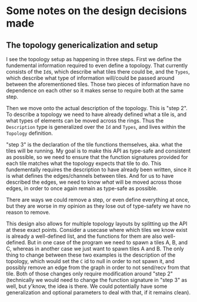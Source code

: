 # Some notes on the design decisions made

## The topology genericalization and setup

I see the topology setup as happening in three steps. First we define the fundemental information
required to even define a topology. That currently consists of the `Id`s, which describe what
tiles there could be, and the `Types`, which describe what type of information will/could be
passed around between the aforementioned tiles. Those two pieces of information have no dependence
on each other so it makes sense to require both at the same step.

Then we move onto the actual description of the topology. This is "step 2". To describe a topology
we need to have already defined what a tile is, and what types of elements can be moved across
the rings. Thus the `Description` type is generalized over the `Id` and `Types`, and lives 
within the `Topology` definition.

"step 3" is the declaration of the tile functions themselves, aka. what the tiles will be
running. My goal is to make this API as type-safe and consistent as possible, so we need to 
ensure that the function signatures provided for each tile matches what the topology expects
that tile to do. This fundementally requires the description to have already been written,
since it is what defines the edges/channels between tiles. And for us to have described the edges,
we need to know *what* will be moved across those edges, in order to once again remain as type-safe
as possible.

There are ways we could remove a step, or even define everything at once, but they are worse
in my opinion as they lose out of type-safety we have no reason to remove. 

This design also allows for multiple topology layouts by splitting up the API at these exact points. 
Consider a usecase where which tiles we know exist is already a well-defined list, and the functions
for them are also well-defined. But in one case of the program we need to spawn a tiles A, B, and C,
whereas in another case we just want to spawn tiles A and B. The only thing to change between these
two examples is the description of the topology, which would set the `C` id to null in order to not
spawn it, and possibly remove an edge from the graph in order to not send/recv from that tile. Both
of those changes only require modification around "step 2" (technically we would need to change the 
function signature in "step 3" as well, but y'know, the idea is there. We could potentially have
some generalization and optional parameters to deal with that, if it remains clean).